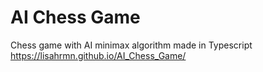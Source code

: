 # AI Chess Game
Chess game with AI minimax algorithm made in Typescript
https://lisahrmn.github.io/AI_Chess_Game/
